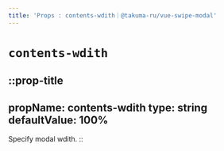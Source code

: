 ```yaml
---
title: 'Props : contents-wdith｜@takuma-ru/vue-swipe-modal'
---
```


# `contents-wdith`

::prop-title
---
  propName: contents-wdith
  type: string
  defaultValue: 100%
---
Specify modal wdith.
::